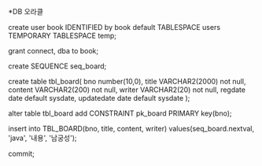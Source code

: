 *DB 오라클

create user book IDENTIFIED by book
default TABLESPACE users
TEMPORARY TABLESPACE temp;

grant connect, dba to book;

create SEQUENCE seq_board;

create table tbl_board(
    bno number(10,0),
    title VARCHAR2(2000) not null,
    content VARCHAR2(200) not null,
    writer VARCHAR2(20) not null,
    regdate date default sysdate,
    updatedate date default sysdate
);

alter table tbl_board add CONSTRAINT pk_board
PRIMARY key(bno);

insert into TBL_BOARD(bno, title, content, writer)
values(seq_board.nextval, 'java', '내용', '남궁성');

commit;